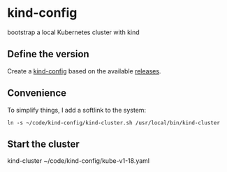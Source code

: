 # kind-config

bootstrap a local Kubernetes cluster with kind

## Define the version

Create a [kind-config] based on the available [releases].

## Convenience

To simplify things, I add a softlink to the system:

`ln -s ~/code/kind-config/kind-cluster.sh /usr/local/bin/kind-cluster`

## Start the cluster

kind-cluster ~/code/kind-config/kube-v1-18.yaml

[kind-config]:https://github.com/todd-dsm/kind-config/blob/main/kube-v1-18.yaml
[releases]:https://github.com/kubernetes-sigs/kind/releases
